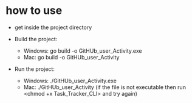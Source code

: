 # how to use
- get inside the project directory

- Build the project:
    - Windows: go build -o GitHUb_user_Activity.exe
    - Mac: go build -o GitHUb_user_Activity

-  Run the project:
    - Windows: ./GitHUb_user_Activity.exe <username>
    - Mac: ./GitHUb_user_Activity <username> (if the file is not executable then run <chmod +x Task_Tracker_CLI> and try again) 